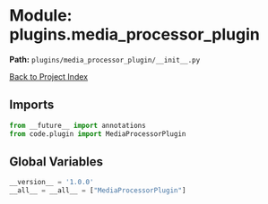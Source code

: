 # Module: plugins.media_processor_plugin

**Path:** `plugins/media_processor_plugin/__init__.py`

[Back to Project Index](../../../index.md)

## Imports
```python
from __future__ import annotations
from code.plugin import MediaProcessorPlugin
```

## Global Variables
```python
__version__ = '1.0.0'
__all__ = __all__ = ["MediaProcessorPlugin"]
```
